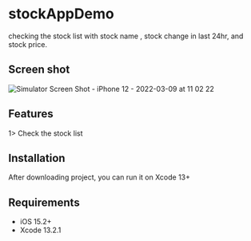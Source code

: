 # stockAppDemo

checking the stock list with stock name , stock change in last 24hr, and stock price.


## Screen shot
![Simulator Screen Shot - iPhone 12 - 2022-03-09 at 11 02 22](https://user-images.githubusercontent.com/18631621/157417439-3a72c215-9a0d-4864-8833-015765f24577.png)


## Features
1> Check the stock list

## Installation
After downloading project, you can run it on Xcode 13+

## Requirements

- iOS 15.2+
- Xcode 13.2.1
